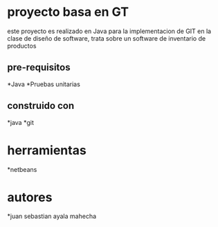 # proyecto basa en GT

este proyecto es realizado en Java para la implementacion de GIT en la clase de diseño de software, trata sobre un software de inventario de productos

## pre-requisitos
*Java
*Pruebas unitarias

## construido con 
*java
*git

# herramientas
*netbeans

# autores
*juan sebastian ayala mahecha 
